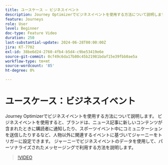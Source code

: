 ```yaml
---
title: ユースケース – ビジネスイベント
description: Journey Optimizerでビジネスイベントを使用する方法について説明します。 ジャーニーでビジネスイベントのデータを使用して、パーソナライズされたメッセージングで利用する方法を説明します。
feature: Journeys
role: User
level: Beginner
doc-type: Feature Video
duration: 250
last-substantial-update: 2024-06-28T00:00:00Z
jira: KT-7702
exl-id: 38be6d24-2760-4fb4-b5d4-c9be53419e6e
source-git-commit: 0cf49c6da17b80c45b21981bdaf15e39fbb0ae5a
workflow-type: tm+mt
source-wordcount: '85'
ht-degree: 0%

---
```



# ユースケース：ビジネスイベント

Journey Optimizerでビジネスイベントを使用する方法について説明します。 ビジネスイベントを使用すると、ブランドは、ニュース記事に新しいコンテンツが含まれたときに購読者に通知したり、スポーツイベント中にコミュニケーションを送信したりするなど、人物以外に関連するイベントに基づいてジャーニーをトリガーに設定できます。 ジャーニーでビジネスイベントのデータを使用して、パーソナライズされたメッセージングで利用する方法を説明します。

>[!VIDEO](https://video.tv.adobe.com/v/334234/?learn=on)
